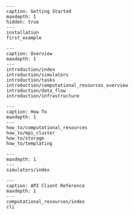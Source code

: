 
```{include} Home.md
```

```{toctree}
---
caption: Getting Started
maxdepth: 1
hidden: true
---
installation
first_example
```

```{toctree}
---
caption: Overview
maxdepth: 1
---
introduction/index
introduction/simulators
introduction/tasks
introduction/computational_resources_overview
introduction/data_flow
introduction/infrastructure
```

```{toctree}
---
caption: How To
maxdepth: 1
---
how_to/computational_resources
how_to/mpi_cluster
how_to/storage
how_to/templating
```

```{toctree}
---
maxdepth: 1
---
simulators/index
```

```{toctree}
---
caption: API Client Reference
maxdepth: 1
---
computational_resources/index
cli
```
